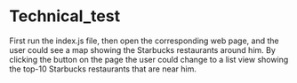 # Technical_test
First run the index.js file, then open the corresponding web page, and the user could see a map showing the Starbucks restaurants around him. By clicking the button on the page the user could change to a list view showing the top-10 Starbucks restaurants that are near him. 
